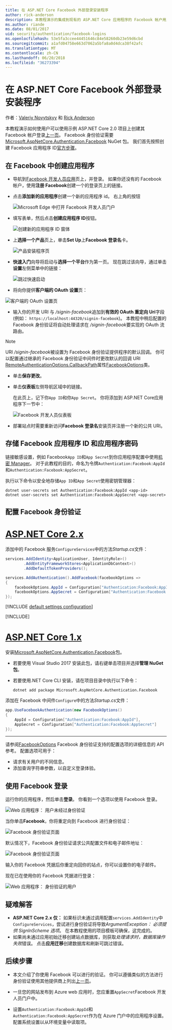 ```yaml
---
title: 在 ASP.NET Core Facebook 外部登录安装程序
author: rick-anderson
description: 本教程演示的集成到现有的 ASP.NET Core 应用程序的 Facebook 帐户用户身份验证。
ms.author: riande
ms.date: 08/01/2017
uid: security/authentication/facebook-logins
ms.openlocfilehash: 53e5fa3ccee44451646c84e58260db23e59d6cbd
ms.sourcegitcommit: a1afd04758e663d7062a5bfa8a0d4dca38f42afc
ms.translationtype: MT
ms.contentlocale: zh-CN
ms.lasthandoff: 06/20/2018
ms.locfileid: "36273394"
---
```

# <a name="facebook-external-login-setup-in-aspnet-core"></a>在 ASP.NET Core Facebook 外部登录安装程序

作者：[Valeriy Novytskyy](https://github.com/01binary) 和 [Rick Anderson](https://twitter.com/RickAndMSFT)

本教程演示如何使用户可以使用示例 ASP.NET Core 2.0 项目上创建其 Facebook 帐户登录[上一页](xref:security/authentication/social/index)。 Facebook 身份验证需要[Microsoft.AspNetCore.Authentication.Facebook](https://www.nuget.org/packages/Microsoft.AspNetCore.Authentication.Facebook) NuGet 包。 我们首先按照创建 Facebook 应用程序 ID[官方步骤](https://developers.facebook.com)。

## <a name="create-the-app-in-facebook"></a>在 Facebook 中创建应用程序

* 导航到[Facebook 开发人员应用](https://developers.facebook.com/apps/)页上，并登录。 如果你还没有的 Facebook 帐户，使用**注册 Facebook**创建一个的登录页上的链接。

* 点击**添加新的应用程序**创建一个新的应用程序 id。 右上角的按钮

   ![Microsoft Edge 中打开 Facebook 开发人员门户](index/_static/FBMyApps.png)

* 填写表单，然后点击**创建应用程序 ID**按钮。

   ![创建新的应用程序 ID 窗体](index/_static/FBNewAppId.png)

* 上**选择一个产品**页上，单击**Set Up**上**Facebook 登录名**卡。

   ![产品安装程序页](index/_static/FBProductSetup.png)

* **快速入门**向导将启动与**选择一个平台**作为第一页。 现在跳过该向导，通过单击**设置**左侧菜单中的链接：

   ![跳过快速启动](index/_static/FBSkipQuickStart.png)

* 将向你提供**客户端的 OAuth 设置**页：

![客户端的 OAuth 设置页](index/_static/FBOAuthSetup.png)

* 输入你的开发 URI 与 */signin-facebook*追加到**有效的 OAuth 重定向 Uri**字段 (例如： `https://localhost:44320/signin-facebook`)。 本教程中稍后配置的 Facebook 身份验证将自动处理请求在 */signin-facebook*要实现的 OAuth 流路由。

> [!NOTE]
> URI */signin-facebook*被设置为 Facebook 身份验证提供程序的默认回调。 你可以配置通过继承的 Facebook 身份验证中间件时更改默认的回调 URI [RemoteAuthenticationOptions.CallbackPath](/dotnet/api/microsoft.aspnetcore.authentication.remoteauthenticationoptions.callbackpath)属性[FacebookOptions](/dotnet/api/microsoft.aspnetcore.authentication.facebook.facebookoptions)类。

* 单击**保存更改**。

* 单击**仪表板**左侧导航区域中的链接。 

    在此页上，记下你`App ID`和你`App Secret`。 你将添加到 ASP.NET Core应用程序下一节中：

   ![Facebook 开发人员仪表板](index/_static/FBDashboard.png)

* 部署站点时需要重新访问**Facebook 登录名**安装页并注册一个新的公共 URI。

## <a name="store-facebook-app-id-and-app-secret"></a>存储 Facebook 应用程序 ID 和应用程序密码

链接敏感设置，例如 Facebook`App ID`和`App Secret`到你应用程序配置中使用[机密 Manager](xref:security/app-secrets)。 对于此教程的目的，命名为令牌`Authentication:Facebook:AppId`和`Authentication:Facebook:AppSecret`。

执行以下命令以安全地存储`App ID`和`App Secret`使用密钥管理器：

```console
dotnet user-secrets set Authentication:Facebook:AppId <app-id>
dotnet user-secrets set Authentication:Facebook:AppSecret <app-secret>
```

## <a name="configure-facebook-authentication"></a>配置 Facebook 身份验证

# <a name="aspnet-core-2xtabaspnetcore2x"></a>[ASP.NET Core 2.x](#tab/aspnetcore2x/)

添加中的 Facebook 服务`ConfigureServices`中的方法*Startup.cs*文件：

```csharp
services.AddIdentity<ApplicationUser, IdentityRole>()
        .AddEntityFrameworkStores<ApplicationDbContext>()
        .AddDefaultTokenProviders();

services.AddAuthentication().AddFacebook(facebookOptions =>
{
    facebookOptions.AppId = Configuration["Authentication:Facebook:AppId"];
    facebookOptions.AppSecret = Configuration["Authentication:Facebook:AppSecret"];
});
```

[!INCLUDE [default settings configuration](includes/default-settings.md)]

[!INCLUDE[](~/includes/chain-auth-providers.md)]

# <a name="aspnet-core-1xtabaspnetcore1x"></a>[ASP.NET Core 1.x](#tab/aspnetcore1x/)

安装[Microsoft.AspNetCore.Authentication.Facebook](https://www.nuget.org/packages/Microsoft.AspNetCore.Authentication.Facebook)包。

* 若要使用 Visual Studio 2017 安装此包，请右键单击项目并选择**管理 NuGet 包**。
* 若要使用.NET Core CLI 安装，请在项目目录中执行以下命令：

   `dotnet add package Microsoft.AspNetCore.Authentication.Facebook`

添加在 Facebook 中间件`Configure`中的方法*Startup.cs*文件：

```csharp
app.UseFacebookAuthentication(new FacebookOptions()
{
    AppId = Configuration["Authentication:Facebook:AppId"],
    AppSecret = Configuration["Authentication:Facebook:AppSecret"]
});
```

---

请参阅[FacebookOptions](/dotnet/api/microsoft.aspnetcore.builder.facebookoptions) Facebook 身份验证支持的配置选项的详细信息的 API 参考。 配置选项可用于：

* 请求有关用户的不同信息。
* 添加查询字符串参数，以自定义登录体验。

## <a name="sign-in-with-facebook"></a>使用 Facebook 登录

运行你的应用程序，然后单击**登录**。 你看到一个选项以使用 Facebook 登录。

![Web 应用程序： 用户未经过身份验证](index/_static/DoneFacebook.png)

当你单击**Facebook**，你将重定向到 Facebook 进行身份验证：

![Facebook 身份验证页面](index/_static/FBLogin.png)

默认情况下，Facebook 身份验证请求公共配置文件和电子邮件地址：

![Facebook 身份验证页面](index/_static/FBLoginDone.png)

输入你的 Facebook 凭据后你重定向回你的站点，你可以设置你的电子邮件。

现在已在使用你的 Facebook 凭据进行登录：

![Web 应用程序： 身份验证的用户](index/_static/Done.png)

## <a name="troubleshooting"></a>疑难解答

* **ASP.NET Core 2.x 仅：** 如果标识未通过调用配置`services.AddIdentity`中`ConfigureServices`，尝试进行身份验证将导致*ArgumentException： 必须提供 SignInScheme 选项*。 在本教程使用的项目模板可确保，这完成的。
* 如果尚未通过应用初始迁移创建站点数据库，则获取*处理请求时，数据库操作失败*错误。 点击**应用迁移**创建数据库和刷新可跳过错误。

## <a name="next-steps"></a>后续步骤

* 本文介绍了你使用 Facebook 可以进行的验证。 你可以遵循类似的方法进行身份验证使用其他提供商上列出[上一页](xref:security/authentication/social/index)。

* 一旦您的网站发布到 Azure web 应用时，您应重置`AppSecret`Facebook 开发人员门户中。

* 设置`Authentication:Facebook:AppId`和`Authentication:Facebook:AppSecret`作为在 Azure 门户中的应用程序设置。 配置系统设置以从环境变量中读取项。
